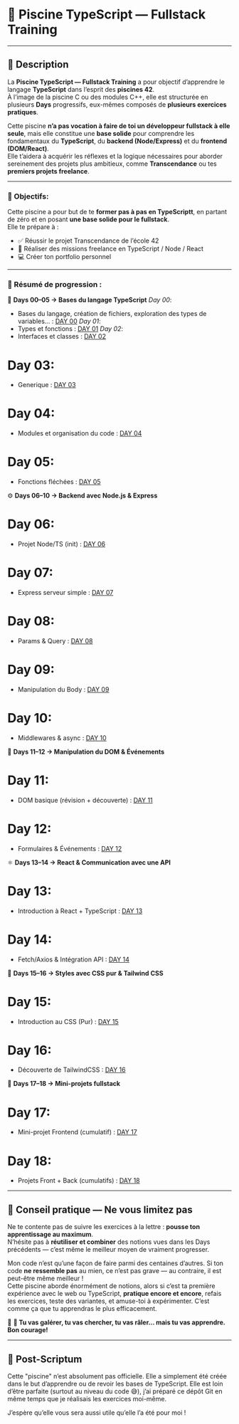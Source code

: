 # 🧪 Piscine TypeScript — Fullstack Training

---

## 🧭 Description

La **Piscine TypeScript — Fullstack Training** a pour objectif d’apprendre le langage **TypeScript** dans l’esprit des **piscines 42**.  
À l’image de la piscine C ou des modules C++, elle est structurée en plusieurs **Days** progressifs, eux-mêmes composés de **plusieurs exercices pratiques**.

Cette piscine **n’a pas vocation à faire de toi un développeur fullstack à elle seule**, mais elle constitue une **base solide** pour comprendre les fondamentaux du **TypeScript**, du **backend (Node/Express)** et du **frontend (DOM/React)**.  
Elle t’aidera à acquérir les réflexes et la logique nécessaires pour aborder sereinement des projets plus ambitieux, comme **Transcendance** ou tes **premiers projets freelance**.

---

  ### 🎯 Objectifs:
  
Cette piscine a pour but de te **former pas à pas en TypeScriptt**, en partant de zéro et en posant **une base solide pour le fullstack**.  
Elle te prépare à :
  - ✅ Réussir le projet Transcendance de l’école 42
  - 💼 Réaliser des missions freelance en TypeScript / Node / React
  - 💻 Créer ton portfolio personnel

---
### 📌 Résumé de progression :

🧩 **Days 00–05 → Bases du langage TypeScript**
*Day 00*:
- Bases du langage, création de fichiers, exploration des types de variables… : [DAY 00](https://github.com/Othmanebhr/Piscine-TypeScript/tree/main/Day00)
*Day 01*:
- Types et fonctions : [DAY 01](https://github.com/Othmanebhr/Piscine-TypeScript/tree/main/Day01)
*Day 02*:
- Interfaces et classes : [DAY 02](https://github.com/Othmanebhr/Piscine-TypeScript/tree/main/Day02)
# Day 03:
- Generique : [DAY 03](https://github.com/Othmanebhr/Piscine-TypeScript/tree/main/Day03)
# Day 04:
- Modules et organisation du code : [DAY 04](https://github.com/Othmanebhr/Piscine-TypeScript/tree/main/Day04)
# Day 05:
- Fonctions fléchées : [DAY 05](https://github.com/Othmanebhr/Piscine-TypeScript/tree/main/Day05)

⚙️ **Days 06–10 → Backend avec Node.js & Express**  
# Day 06:
- Projet Node/TS (init) : [DAY 06](https://github.com/Othmanebhr/Piscine-TypeScript/tree/main/Day06)
# Day 07:
- Express serveur simple : [DAY 07](https://github.com/Othmanebhr/Piscine-TypeScript/tree/main/Day07)
# Day 08:
- Params & Query : [DAY 08](https://github.com/Othmanebhr/Piscine-TypeScript/tree/main/Day08)
# Day 09:
- Manipulation du Body : [DAY 09](https://github.com/Othmanebhr/Piscine-TypeScript/tree/main/Day09)
# Day 10:
- Middlewares & async : [DAY 10](https://github.com/Othmanebhr/Piscine-TypeScript/tree/main/Day10)

🎨 **Days 11–12 → Manipulation du DOM & Événements**  
# Day 11:
- DOM basique (révision + découverte) : [DAY 11](https://github.com/Othmanebhr/Piscine-TypeScript/tree/main/Day11)
# Day 12:
- Formulaires & Événements : [DAY 12](https://github.com/Othmanebhr/Piscine-TypeScript/tree/main/Day12)

⚛️ **Days 13–14 → React & Communication avec une API**
# Day 13:
- Introduction à React + TypeScript : [DAY 13](https://github.com/Othmanebhr/Piscine-TypeScript/tree/main/Day13)
# Day 14:
- Fetch/Axios & Intégration API : [DAY 14](https://github.com/Othmanebhr/Piscine-TypeScript/tree/main/Day14)

💅 **Days 15–16 → Styles avec CSS pur & Tailwind CSS** 
# Day 15:
- Introduction au CSS (Pur) : [DAY 15](https://github.com/Othmanebhr/Piscine-TypeScript/tree/main/Day15)
# Day 16:
- Découverte de TailwindCSS : [DAY 16](https://github.com/Othmanebhr/Piscine-TypeScript/tree/main/Day16)

🚀 **Days 17–18 → Mini-projets fullstack**
# Day 17:
- Mini-projet Frontend (cumulatif) : [DAY 17](https://github.com/Othmanebhr/Piscine-TypeScript/tree/main/Day17)
# Day 18:
- Projets Front + Back (cumulatifs) : [DAY 18](https://github.com/Othmanebhr/Piscine-TypeScript/tree/main/Day18)

---

## 🔁 Conseil pratique — Ne vous limitez pas

Ne te contente pas de suivre les exercices à la lettre : **pousse ton apprentissage au maximum**.  
N’hésite pas à **réutiliser et combiner** des notions vues dans les Days précédents — c’est même le meilleur moyen de vraiment progresser.

Mon code n’est qu’une façon de faire parmi des centaines d’autres. Si ton code **ne ressemble pas** au mien, ce n’est pas grave — au contraire, il est peut-être même meilleur !  
Cette piscine aborde énormément de notions, alors si c’est ta première expérience avec le web ou TypeScript, **pratique encore et encore**, refais les exercices, teste des variantes, et amuse-toi à expérimenter. C’est comme ça que tu apprendras le plus efficacement.

🚀 **🚀 Tu vas galérer, tu vas chercher, tu vas râler… mais tu vas apprendre. Bon courage!**

---

## 📝 Post-Scriptum
Cette "piscine" n’est absolument pas officielle. Elle a simplement été créée dans le but d’apprendre ou de revoir les bases de TypeScript.
Elle est loin d’être parfaite (surtout au niveau du code 😅), j’ai préparé ce dépôt Git en même temps que je réalisais les exercices moi-même.

J’espère qu’elle vous sera aussi utile qu’elle l’a été pour moi !
